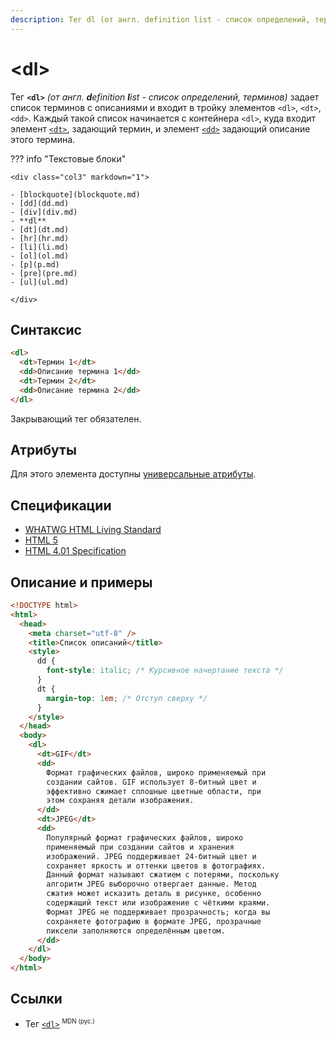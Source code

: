 ```yaml
---
description: Тег dl (от англ. definition list - список определений, терминов) задает список терминов с описаниями и входит в тройку элементов dl, dt, dd
---
```


# &lt;dl&gt;

Тег **`<dl>`** _(от англ. **d**efinition **l**ist - список определений, терминов)_ задает список терминов с описаниями и входит в тройку элементов `<dl>`, `<dt>`, `<dd>`. Каждый такой список начинается с контейнера `<dl>`, куда входит элемент [`<dt>`](dt.md), задающий термин, и элемент [`<dd>`](dd.md) задающий описание этого термина.

??? info "Текстовые блоки"

    <div class="col3" markdown="1">

    - [blockquote](blockquote.md)
    - [dd](dd.md)
    - [div](div.md)
    - **dl**
    - [dt](dt.md)
    - [hr](hr.md)
    - [li](li.md)
    - [ol](ol.md)
    - [p](p.md)
    - [pre](pre.md)
    - [ul](ul.md)

    </div>

## Синтаксис

```html
<dl>
  <dt>Термин 1</dt>
  <dd>Описание термина 1</dd>
  <dt>Термин 2</dt>
  <dd>Описание термина 2</dd>
</dl>
```

Закрывающий тег обязателен.

## Атрибуты

Для этого элемента доступны [универсальные атрибуты](uni-attr.md).

## Спецификации

- [WHATWG HTML Living Standard](https://html.spec.whatwg.org/multipage/grouping-content.html#the-dl-element)
- [HTML 5](http://www.w3.org/TR/html5/grouping-content.html#the-dl-element)
- [HTML 4.01 Specification](http://www.w3.org/TR/html401/struct/lists.html#h-10.3)

## Описание и примеры

```html
<!DOCTYPE html>
<html>
  <head>
    <meta charset="utf-8" />
    <title>Список описаний</title>
    <style>
      dd {
        font-style: italic; /* Курсивное начертание текста */
      }
      dt {
        margin-top: 1em; /* Отступ сверху */
      }
    </style>
  </head>
  <body>
    <dl>
      <dt>GIF</dt>
      <dd>
        Формат графических файлов, широко применяемый при
        создании сайтов. GIF использует 8-битный цвет и
        эффективно сжимает сплошные цветные области, при
        этом сохраняя детали изображения.
      </dd>
      <dt>JPEG</dt>
      <dd>
        Популярный формат графических файлов, широко
        применяемый при создании сайтов и хранения
        изображений. JPEG поддерживает 24-битный цвет и
        сохраняет яркость и оттенки цветов в фотографиях.
        Данный формат называют сжатием с потерями, поскольку
        алгоритм JPEG выборочно отвергает данные. Метод
        сжатия может исказить деталь в рисунке, особенно
        содержащий текст или изображение с чёткими краями.
        Формат JPEG не поддерживает прозрачность; когда вы
        сохраняете фотографию в формате JPEG, прозрачные
        пиксели заполняются определённым цветом.
      </dd>
    </dl>
  </body>
</html>
```

## Ссылки

- Тег [`<dl>`](https://developer.mozilla.org/ru/docs/Web/HTML/Element/dl) <sup><small>MDN (рус.)</small></sup>
